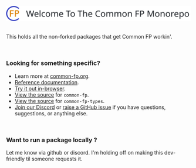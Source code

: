 <picture>
  <source media="(prefers-color-scheme: dark)" srcset="./misc/header_dark.svg">
  <img alt="Welcome To Common FP" src="./misc/header_light.svg">
</picture>

<br>
<br>

This holds all the non-forked packages that get Common FP workin'.

<br>

### Looking for something specific?

- Learn more at [common-fp.org](https://common-fp.org).
- [Reference documentation](https://common-fp.org/docs).
- [Try it out in-browser](https://common-fp.org/try-it).
- [View the source](pkg/common-fp) for `common-fp`.
- [View the source](pkg/common-fp-types) for `common-fp-types`.
- [Join our Discord](https://discord.gg/N8e7mtfwNM) or [raise a GitHub issue](https://github.com/common-fp/common-fp/issues/new) if you have questions, suggestions, or anything else.

<br>

### Want to run a package locally ?

Let me know via github or discord. I'm holding off on making this dev-friendly
til someone requests it.
